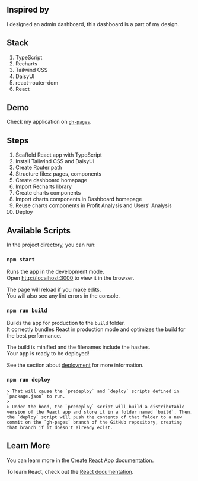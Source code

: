 ## Inspired by

I designed an admin dashboard, this dashboard is a part of my design.

## Stack

1. TypeScript
2. Recharts
3. Tailwind CSS
4. DaisyUI
5. react-router-dom
6. React

## Demo

Check my application on [`gh-pages`](https://zhangjialihappy.github.io/dashboard/).

## Steps

1. Scaffold React app with TypeScript
2. Install Tailwind CSS and DaisyUI
3. Create Router path
4. Structure files: pages, components
5. Create dashboard homapage
6. Import Recharts library
7. Create charts components
8. Import charts components in Dashboard homepage
9. Reuse charts components in Profit Analysis and Users' Analysis
10. Deploy

## Available Scripts

In the project directory, you can run:

### `npm start`

Runs the app in the development mode.\
Open [http://localhost:3000](http://localhost:3000) to view it in the browser.

The page will reload if you make edits.\
You will also see any lint errors in the console.

### `npm run build`

Builds the app for production to the `build` folder.\
It correctly bundles React in production mode and optimizes the build for the best performance.

The build is minified and the filenames include the hashes.\
Your app is ready to be deployed!

See the section about [deployment](https://facebook.github.io/create-react-app/docs/deployment) for more information.

### `npm run deploy`

    > That will cause the `predeploy` and `deploy` scripts defined in `package.json` to run.
    >
    > Under the hood, the `predeploy` script will build a distributable version of the React app and store it in a folder named `build`. Then, the `deploy` script will push the contents of that folder to a new commit on the `gh-pages` branch of the GitHub repository, creating that branch if it doesn't already exist.

## Learn More

You can learn more in the [Create React App documentation](https://facebook.github.io/create-react-app/docs/getting-started).

To learn React, check out the [React documentation](https://reactjs.org/).
